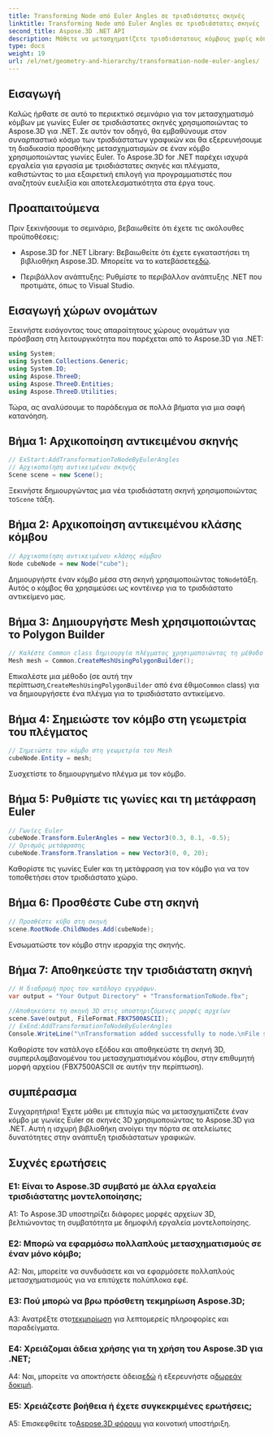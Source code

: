 ```yaml
---
title: Transforming Node από Euler Angles σε τρισδιάστατες σκηνές
linktitle: Transforming Node από Euler Angles σε τρισδιάστατες σκηνές
second_title: Aspose.3D .NET API
description: Μάθετε να μετασχηματίζετε τρισδιάστατους κόμβους χωρίς κόπο με το Aspose.3D για .NET. Ακολουθήστε τον βήμα προς βήμα οδηγό μας για εκπληκτικά αποτελέσματα στα έργα σας.
type: docs
weight: 19
url: /el/net/geometry-and-hierarchy/transformation-node-euler-angles/
---
```

## Εισαγωγή

Καλώς ήρθατε σε αυτό το περιεκτικό σεμινάριο για τον μετασχηματισμό κόμβων με γωνίες Euler σε τρισδιάστατες σκηνές χρησιμοποιώντας το Aspose.3D για .NET. Σε αυτόν τον οδηγό, θα εμβαθύνουμε στον συναρπαστικό κόσμο των τρισδιάστατων γραφικών και θα εξερευνήσουμε τη διαδικασία προσθήκης μετασχηματισμών σε έναν κόμβο χρησιμοποιώντας γωνίες Euler. Το Aspose.3D for .NET παρέχει ισχυρά εργαλεία για εργασία με τρισδιάστατες σκηνές και πλέγματα, καθιστώντας το μια εξαιρετική επιλογή για προγραμματιστές που αναζητούν ευελιξία και αποτελεσματικότητα στα έργα τους.

## Προαπαιτούμενα

Πριν ξεκινήσουμε το σεμινάριο, βεβαιωθείτε ότι έχετε τις ακόλουθες προϋποθέσεις:

-  Aspose.3D for .NET Library: Βεβαιωθείτε ότι έχετε εγκαταστήσει τη βιβλιοθήκη Aspose.3D. Μπορείτε να το κατεβάσετε[εδώ](https://releases.aspose.com/3d/net/).

- Περιβάλλον ανάπτυξης: Ρυθμίστε το περιβάλλον ανάπτυξης .NET που προτιμάτε, όπως το Visual Studio.

## Εισαγωγή χώρων ονομάτων

Ξεκινήστε εισάγοντας τους απαραίτητους χώρους ονομάτων για πρόσβαση στη λειτουργικότητα που παρέχεται από το Aspose.3D για .NET:

```csharp
using System;
using System.Collections.Generic;
using System.IO;
using Aspose.ThreeD;
using Aspose.ThreeD.Entities;
using Aspose.ThreeD.Utilities;
```

Τώρα, ας αναλύσουμε το παράδειγμα σε πολλά βήματα για μια σαφή κατανόηση.

## Βήμα 1: Αρχικοποίηση αντικειμένου σκηνής

```csharp
// ExStart:AddTransformationToNodeByEulerAngles
// Αρχικοποίηση αντικειμένου σκηνής
Scene scene = new Scene();
```

 Ξεκινήστε δημιουργώντας μια νέα τρισδιάστατη σκηνή χρησιμοποιώντας το`Scene` τάξη.

## Βήμα 2: Αρχικοποίηση αντικειμένου κλάσης κόμβου

```csharp
// Αρχικοποίηση αντικειμένου κλάσης κόμβου
Node cubeNode = new Node("cube");
```

 Δημιουργήστε έναν κόμβο μέσα στη σκηνή χρησιμοποιώντας το`Node`τάξη. Αυτός ο κόμβος θα χρησιμεύσει ως κοντέινερ για το τρισδιάστατο αντικείμενο μας.

## Βήμα 3: Δημιουργήστε Mesh χρησιμοποιώντας το Polygon Builder

```csharp
// Καλέστε Common class δημιουργία πλέγματος χρησιμοποιώντας τη μέθοδο δημιουργίας πολυγώνων για να ορίσετε την παρουσία πλέγματος
Mesh mesh = Common.CreateMeshUsingPolygonBuilder(); 
```

 Επικαλέστε μια μέθοδο (σε αυτή την περίπτωση,`CreateMeshUsingPolygonBuilder` από ένα έθιμο`Common` class) για να δημιουργήσετε ένα πλέγμα για το τρισδιάστατο αντικείμενο.

## Βήμα 4: Σημειώστε τον κόμβο στη γεωμετρία του πλέγματος

```csharp
// Σημειώστε τον κόμβο στη γεωμετρία του Mesh
cubeNode.Entity = mesh;
```

Συσχετίστε το δημιουργημένο πλέγμα με τον κόμβο.

## Βήμα 5: Ρυθμίστε τις γωνίες και τη μετάφραση Euler

```csharp
// Γωνίες Euler
cubeNode.Transform.EulerAngles = new Vector3(0.3, 0.1, -0.5);            
// Ορισμός μετάφρασης
cubeNode.Transform.Translation = new Vector3(0, 0, 20);
```

Καθορίστε τις γωνίες Euler και τη μετάφραση για τον κόμβο για να τον τοποθετήσει στον τρισδιάστατο χώρο.

## Βήμα 6: Προσθέστε Cube στη σκηνή

```csharp
// Προσθέστε κύβο στη σκηνή
scene.RootNode.ChildNodes.Add(cubeNode);
```

Ενσωματώστε τον κόμβο στην ιεραρχία της σκηνής.

## Βήμα 7: Αποθηκεύστε την τρισδιάστατη σκηνή

```csharp
// Η διαδρομή προς τον κατάλογο εγγράφων.
var output = "Your Output Directory" + "TransformationToNode.fbx";

//Αποθηκεύστε τη σκηνή 3D στις υποστηριζόμενες μορφές αρχείων
scene.Save(output, FileFormat.FBX7500ASCII);
// ExEnd:AddTransformationToNodeByEulerAngles
Console.WriteLine("\nTransformation added successfully to node.\nFile saved at " + output);
```

Καθορίστε τον κατάλογο εξόδου και αποθηκεύστε τη σκηνή 3D, συμπεριλαμβανομένου του μετασχηματισμένου κόμβου, στην επιθυμητή μορφή αρχείου (FBX7500ASCII σε αυτήν την περίπτωση).

## συμπέρασμα

Συγχαρητήρια! Έχετε μάθει με επιτυχία πώς να μετασχηματίζετε έναν κόμβο με γωνίες Euler σε σκηνές 3D χρησιμοποιώντας το Aspose.3D για .NET. Αυτή η ισχυρή βιβλιοθήκη ανοίγει την πόρτα σε ατελείωτες δυνατότητες στην ανάπτυξη τρισδιάστατων γραφικών.

## Συχνές ερωτήσεις

### Ε1: Είναι το Aspose.3D συμβατό με άλλα εργαλεία τρισδιάστατης μοντελοποίησης;

A1: Το Aspose.3D υποστηρίζει διάφορες μορφές αρχείων 3D, βελτιώνοντας τη συμβατότητα με δημοφιλή εργαλεία μοντελοποίησης.

### Ε2: Μπορώ να εφαρμόσω πολλαπλούς μετασχηματισμούς σε έναν μόνο κόμβο;

A2: Ναι, μπορείτε να συνδυάσετε και να εφαρμόσετε πολλαπλούς μετασχηματισμούς για να επιτύχετε πολύπλοκα εφέ.

### Ε3: Πού μπορώ να βρω πρόσθετη τεκμηρίωση Aspose.3D;

 A3: Ανατρέξτε στο[τεκμηρίωση](https://reference.aspose.com/3d/net/) για λεπτομερείς πληροφορίες και παραδείγματα.

### Ε4: Χρειάζομαι άδεια χρήσης για τη χρήση του Aspose.3D για .NET;

 A4: Ναι, μπορείτε να αποκτήσετε άδεια[εδώ](https://purchase.aspose.com/buy) ή εξερευνήστε α[δωρεάν δοκιμή](https://releases.aspose.com/).

### Ε5: Χρειάζεστε βοήθεια ή έχετε συγκεκριμένες ερωτήσεις;

A5: Επισκεφθείτε το[Aspose.3D φόρουμ](https://forum.aspose.com/c/3d/18) για κοινοτική υποστήριξη.